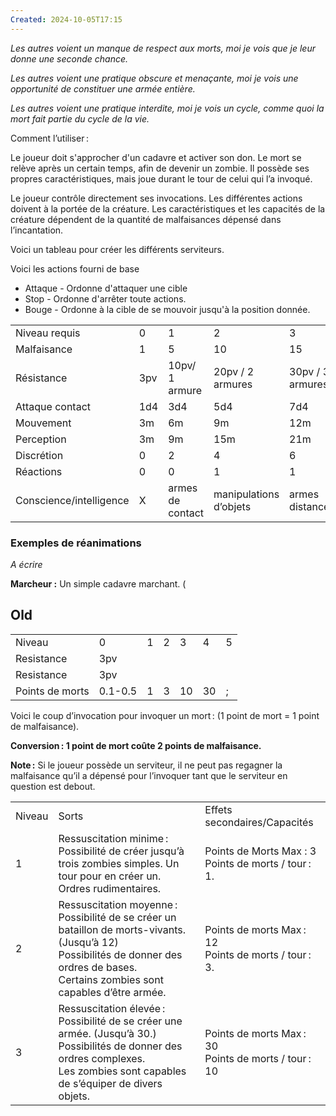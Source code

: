 ```yaml
---
Created: 2024-10-05T17:15
---
```

_Les autres voient un manque de respect aux morts, moi je vois que je leur donne une seconde chance._

_Les autres voient une pratique obscure et menaçante, moi je vois une opportunité de constituer une armée entière._

_Les autres voient une pratique interdite, moi je vois un cycle, comme quoi la mort fait partie du cycle de la vie._

Comment l’utiliser :

Le joueur doit s'approcher d'un cadavre et activer son don. Le mort se relève après un certain temps, afin de devenir un zombie. Il possède ses propres caractéristiques, mais joue durant le tour de celui qui l’a invoqué.

Le joueur contrôle directement ses invocations. Les différentes actions doivent à la portée de la créature. Les caractéristiques et les capacités de la créature dépendent de la quantité de malfaisances dépensé dans l’incantation.

Voici un tableau pour créer les différents serviteurs.

  

Voici les actions fourni de base

- Attaque - Ordonne d'attaquer une cible
- Stop - Ordonne d'arrêter toute actions.
- Bouge - Ordonne à la cible de se mouvoir jusqu'à la position donnée.

  

|   |   |   |   |   |   |
|---|---|---|---|---|---|
|Niveau requis|0|1|2|3|4|
|Malfaisance|1|5|10|15|20|
|Résistance|3pv|10pv/ 1 armure|20pv / 2 armures|30pv / 3 armures|40pv / 4 armures|
|Attaque contact|1d4|3d4|5d4|7d4|9d4|
|Mouvement|3m|6m|9m|12m|15m|
|Perception|3m|9m|15m|21m|28m|
|Discrétion|0|2|4|6|8|
|Réactions|0|0|1|1|2|
|Conscience/intelligence|X|armes de contact|manipulations d’objets|armes distances|langage simple|

### Exemples de réanimations

_A écrire_

**Marcheur :** Un simple cadavre marchant. (

## Old

|   |   |   |   |   |   |   |
|---|---|---|---|---|---|---|
|Niveau|0|1|2|3|4|5|
|Resistance|3pv||||||
|Resistance|3pv||||||
|Points de morts|0.1-0.5|1|3|10|30|;|

  

Voici le coup d’invocation pour invoquer un mort : (1 point de mort = 1 point de malfaisance).

**Conversion : 1 point de mort coûte 2 points de malfaisance.**

**Note :** Si le joueur possède un serviteur, il ne peut pas regagner la malfaisance qu’il a dépensé pour l’invoquer tant que le serviteur en question est debout.

|   |   |   |
|---|---|---|
|Niveau|Sorts|Effets secondaires/Capacités|
|1|Ressuscitation minime :   <br>Possibilité de créer jusqu’à trois zombies simples. Un tour pour en créer un.   <br>Ordres rudimentaires.|Points de Morts Max : 3   <br>Points de morts / tour : 1.|
|2|Ressuscitation moyenne :   <br>Possibilité de se créer un bataillon de morts-vivants. (Jusqu’à 12)   <br>Possibilités de donner des ordres de bases.    <br>Certains zombies sont capables d’être armée.|Points de morts Max : 12   <br>Points de morts / tour : 3.|
|3|Ressuscitation élevée :   <br>Possibilité de se créer une armée. (Jusqu’à 30.)   <br>Possibilités de donner des ordres complexes.   <br>Les zombies sont capables de s’équiper de divers objets.|Points de morts Max : 30   <br>Points de morts / tour : 10|